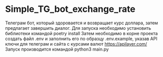 # Simple_TG_bot_exchange_rate
Телеграм бот, который здоровается и возвращает курс доллара, затем предлагает завершить диалог.
Для запуска необходимо установить библиотеки командой
  poetry install
Затем необходимо в корне проекта создать файл .env и заполнить его по образцу .env.example, 
указав API ключи для телеграм и сайта с курсами валют https://apilayer.com/
Запуск производится командой
  python3 main.py
